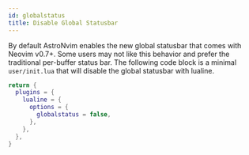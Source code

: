 ```yaml
---
id: globalstatus
title: Disable Global Statusbar
---
```


By default AstroNvim enables the new global statusbar that comes with Neovim v0.7+. Some users may not like this behavior and prefer the traditional per-buffer status bar. The following code block is a minimal `user/init.lua` that will disable the global statusbar with lualine.

```lua
return {
  plugins = {
    lualine = {
      options = {
        globalstatus = false,
      },
    },
  },
}
```
